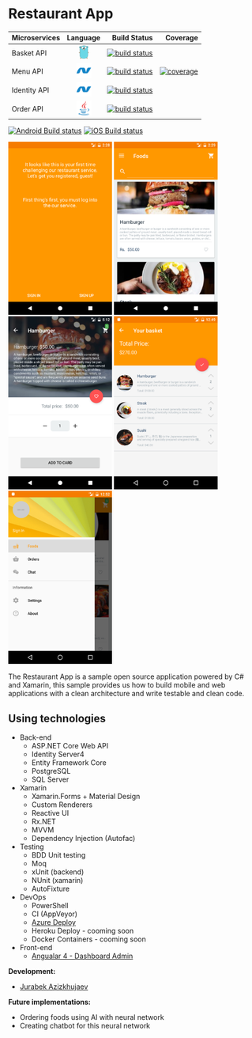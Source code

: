 # Restaurant App

| Microservices | Language      | Build Status| Coverage |
| ------------- |:-------------:| -----------:| --------:|
| Basket API    |  <img src="art/golang.svg" width="20"/>     |[![build status](https://jurabek.github.io/restaurant-badges/basket_api_build_status.svg?sanitize=true)](https://gitlab.com/Jurabek/Restaurant-App/pipelines)|
| Menu API      | <img src="art/dotnet.svg" width="30"/>    | [![build status](https://jurabek.github.io/restaurant-badges/menu_api_build_status.svg?sanitize=true)](https://gitlab.com/Jurabek/Restaurant-App/pipelines) | [![coverage](https://jurabek.github.io/restaurant-badges//menu_api_coverage.svg?sanitize=true)](https://gitlab.com/Jurabek/Restaurant-App/pipelines) |
| Identity API | <img src="art/dotnet.svg" width="30"/> | [![build status](https://jurabek.github.io/restaurant-badges/identity_api_build_status.svg?sanitize=true)](https://gitlab.com/Jurabek/Restaurant-App/pipelines) |
| Order API | <img src="art/java.svg" width="30"/> |[![build status](https://jurabek.github.io/restaurant-badges/order_api_build_status.svg?sanitize=true)](https://gitlab.com/Jurabek/Restaurant-App/pipelines) |

[![Android Build status](https://build.appcenter.ms/v0.1/apps/ae1793a8-cb35-40cc-a5db-583847244261/branches/develop/badge)](https://appcenter.ms)
[![iOS Build status](https://build.appcenter.ms/v0.1/apps/9a0e12b9-f5cc-4a2c-8d54-f09e48cffd86/branches/develop/badge)](https://appcenter.ms)

<img src="art/1.png" width="210"/> <img src="art/2.png" width="210"/> <img src="art/3.png" width="210"/> <img src="art/4.png" width="210"/> <img src="art/5.png" width="210"/>

The Restaurant App is a sample open source application powered by C# and Xamarin, this sample provides us how to build mobile and web applications with a clean architecture and write testable and clean code.

## Using technologies

* Back-end
  * ASP.NET Core Web API
  * Identity Server4
  * Entity Framework Core
  * PostgreSQL
  * SQL Server
* Xamarin
  * Xamarin.Forms + Material Design
  * Custom Renderers
  * Reactive UI
  * Rx.NET
  * MVVM
  * Dependency Injection (Autofac)
* Testing
  * BDD Unit testing
  * Moq
  * xUnit (backend)
  * NUnit (xamarin)
  * AutoFixture
* DevOps
  * PowerShell
  * CI (AppVeyor)
  * [Azure Deploy](https://restaurantserverapi.azurewebsites.net/)
  * Heroku Deploy - cooming soon
  * Docker Containers - cooming soon
* Front-end
  * [Angualar 4 - Dashboard Admin](https://github.com/Jurabek/Restaurant-App-Dashboard)

**Development:**

* [Jurabek Azizkhujaev](https://github.com/jurabek)

**Future implementations:**

* Ordering foods using AI with neural network
* Creating chatbot for this neural network
